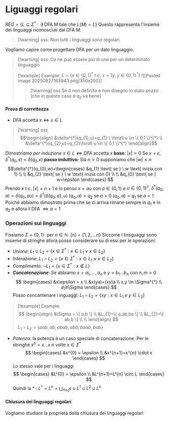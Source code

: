 # Liguaggi regolari
$REG = \{ L \subseteq \Sigma^{*} :\exists \text{ DFA M tale che } L(M)=L\}$
Questo rappresenta l'insieme dei linguaggi riconosciuti dal DFA M.

>[!warning] oss: 
>Non tutti i linguaggi sono regolari

Vogliamo capire come progettare DFA per un dato linguaggio.

>[!warning] oss:
> Ce ne può essere più di uno per un determinato linguaggio

>[!example] Example:
>$L=\{ x \in \{ 0,1 \}^{*} \ t.c. \ x = 1y, y \in \{ 0,1 \}^{*}  \}$
>![[Pasted image 20250927163943.png|350x250]]
>>[!warning] oss
>>Se $\delta$ non definita e non disegno lo stato pozzo (che in questo caso è $q_{2}$ va bene)

#### Prova di correttezza
- $DFA$ accetta $x \iff x \in L$
>[!warning] oss
>$$\begin{align}
>&\delta^{*}(q_{1},u)=q_{1} \ \forall u \in \{ 0,1 \}^{*}  \\
>&\delta^{*}(q_{2},u)=q_{2}\forall u \in \{ 0,1 \}^{*}  
>\end{align}$$

*Dimostriamo per induzione* 
$x \in L \iff DFA \text{ accetta} \ x$
**base:** $|x| = 0$ Se $x=\epsilon$, $\delta^{*}(q_{0},\epsilon)=\delta(q_{0},\epsilon)$
**passo induttivo:** Sia $n> 0$ supponiamo che $|w| \leq n$
$$\delta^{*}(q_{0},w)=\begin{cases}
&q_{1} \text{ se } \ w \text{ inizia con 1} \\ \\
&q_{2} \text{ se } \ w \text{ inizia con 0} \\ \\  
&q_{0} \text{ se } w=\epsilon
\end{cases}
$$
Prendo $x$ t.c. $|x|=n+1$ e lo penso $x=au$ con $a \in \{ 0,1 \}$ e $u \in \{ 0,1 \}^{n}$.
$\delta^{*}(q_{0},a)=\delta(q_{0},au)=\delta^{*}(\delta(q_{0},a),u)$ 
$(q_{0},a)=q_{2} \text{ se } a=0$ 
$(q_{0},a)=q_{1} \text{ se } a=1$ 
Poiché abbiamo dimostrato prima che se ci arriva rimane sempre in $q_{1}$ e in $q_{2}$ e allora il DFA $\iff a=1$

### Operazioni sui linguaggi
Fissiamo $\Sigma=\{ 0,1 \}$. per $n \in \mathbb{N}$. $[n]=\{ 1,2,\dots n \}$
Siccome i linsguaggi sono insieme di stringhe allora posso considerare su di essi per le operazioni:
- *Unione*: $L_{1}\cup L_{2}=\{x \in \Sigma^{*}:x \in L_{1} \vee x \in L_{2} \}$
- *Interazione*:  $L_{1}\cap L_{2}=\{x \in \Sigma^{*}:x \in L_{1} \vee x \in L_{2} \}$
- *Complimento*: $\neg L_{1}=\{ x \in \Sigma^{*}:x \not\in L \}$
- ***Concatenazione***: Se abbiamo $x=a_{1},\dots,a_{n}$ e $y=b_{1}\dots b_{n}$ con $n,m>0$ $$
\begin{cases}
&x\epsilon = x \\
&x(ya)=(xy)a \\ x,y \in \Sigma^{*} \\
a\in\Sigma
\end{cases}
$$
Posso concantenare i inguaggi:
$L_{1} \circ L_{2}=\{ xy:x \in L_{1} \ e \ y\in L_{2} \}$
>[!example] Example:
>$$
>\begin{align}
>&\Sigma = \{ a,b \} \\
>&L_{1}=\{ a,ab,ba \} \\
>&L_{2}=\{ ab,b \} \\ \\
>\end{align}
>$$
>$L_{1} \circ L_{2}= \{ aab,ab,abab,abb,baab,bab \}$

- *Potenza*: la potenza è un caso speciale di concatenazione.
Per le stringhe $x^{n}=x\dots x \ n\text{ volte } x \in \Sigma^{*}$
$$
\begin{cases}
&x^{0} = \epsilon \\
&x^{n+1}=x^{n} \cdot x
\end{cases}
$$
Lo stesso vale per i linguaggi
$$
\begin{cases}
&L^{0} = \epsilon \\
&L^{n+1}=L^{n} \circ L
\end{cases}
$$
Quindi la $*$ :
$L^{*}=  L^{n}= \bigcup_{n\geq_{0}} \epsilon \cup L^{1}\cup L^{2}\cup L^{n}$
#### Chiusura dei linguaggi regolari
Vogliamo studiare la proprietà della chiusura dei linguaggi regolari


 

